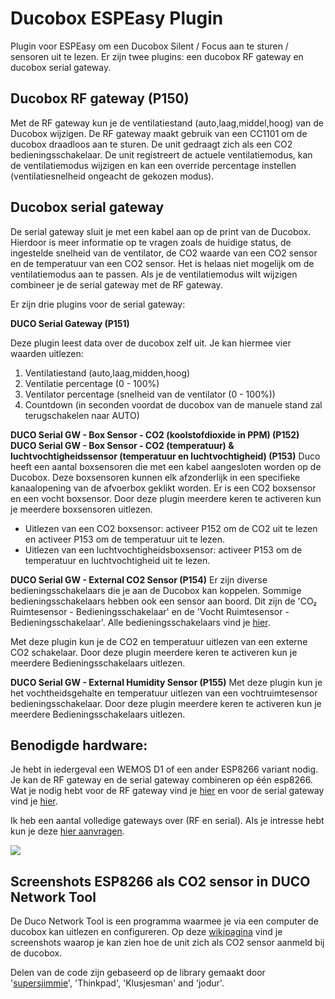 # Ducobox ESPEasy Plugin
Plugin voor ESPEasy om een Ducobox Silent / Focus aan te sturen / sensoren uit te lezen. 
Er zijn twee plugins: een ducobox RF gateway en ducobox serial gateway.

## Ducobox RF gateway (P150)
Met de RF gateway kun je de ventilatiestand (auto,laag,middel,hoog) van de Ducobox wijzigen. De RF gateway maakt gebruik van een CC1101 om de ducobox draadloos aan te sturen. De unit gedraagt zich als een CO2 bedieningsschakelaar. De unit registreert de actuele ventilatiemodus, kan de ventilatiemodus wijzigen en kan een override percentage instellen (ventilatiesnelheid ongeacht de gekozen modus).

## Ducobox serial gateway
De serial gateway sluit je met een kabel aan op de print van de Ducobox. Hierdoor is meer informatie op te vragen zoals de huidige status, de ingestelde snelheid van de ventilator, de CO2 waarde van een CO2 sensor en de temperatuur van een CO2 sensor. Het is helaas niet mogelijk om de ventilatiemodus aan te passen. Als je de ventilatiemodus wilt wijzigen combineer je de serial gateway met de RF gateway.

Er zijn drie plugins voor de serial gateway:

**DUCO Serial Gateway (P151)** 

Deze plugin leest data over de ducobox zelf uit. Je kan hiermee vier waarden uitlezen:
1. Ventilatiestand (auto,laag,midden,hoog)
2. Ventilatie percentage (0 - 100%)
3. Ventilator percentage (snelheid van de ventilator (0 - 100%))
4. Countdown (in seconden voordat de ducobox van de manuele stand zal terugschakelen naar AUTO)

**DUCO Serial GW - Box Sensor - CO2 (koolstofdioxide in PPM) (P152)**
**DUCO Serial GW - Box Sensor - CO2 (temperatuur) & luchtvochtigheidssensor (temperatuur en luchtvochtigheid) (P153)**
Duco heeft een aantal boxsensoren die met een kabel aangesloten worden op de Ducobox. Deze boxsensoren kunnen elk afzonderlijk in een specifieke kanaalopening van de afvoerbox geklikt worden. Er is een CO2 boxsensor en een vocht boxsensor. Door deze plugin meerdere keren te activeren kun je meerdere boxsensoren uitlezen.

- Uitlezen van een CO2 boxsensor: activeer P152 om de CO2 uit te lezen en activeer P153 om de temperatuur uit te lezen.
- Uitlezen van een luchtvochtigheidsboxsensor: activeer P153 om de temperatuur en luchtvochtigheid uit te lezen.

**DUCO Serial GW - External CO2 Sensor (P154)**
Er zijn diverse bedieningsschakelaars die je aan de Ducobox kan koppelen. Sommige bedieningsschakelaars hebben ook een sensor aan boord. Dit zijn de 'CO₂ Ruimtesensor - Bedieningsschakelaar' en de 'Vocht Ruimtesensor - Bedieningsschakelaar'. Alle bedieningsschakelaars vind je [hier](https://www.duco.eu/nl-nl-producten/nl-nl-luchtafvoer/nl-nl-sturingscomponenten/nl-nl-bedieningsschakelaar). 

Met deze plugin kun je de CO2 en temperatuur uitlezen van een externe CO2 schakelaar. Door deze plugin meerdere keren te activeren kun je meerdere Bedieningsschakelaars uitlezen.

**DUCO Serial GW - External Humidity Sensor (P155)**
Met deze plugin kun je het vochtheidsgehalte en temperatuur uitlezen van een vochtruimtesensor bedieningsschakelaar. Door deze plugin meerdere keren te activeren kun je meerdere Bedieningsschakelaars uitlezen.

## Benodigde hardware:
Je hebt in iedergeval een WEMOS D1 of een ander ESP8266 variant nodig. Je kan de RF gateway en de serial gateway combineren op één esp8266. Wat je nodig hebt voor de RF gateway vind je [hier](https://github.com/arnemauer/Ducobox-ESPEasy-Plugin/wiki/3.-RF-Gateway---Hardware) en voor de serial gateway vind je [hier](https://github.com/arnemauer/Ducobox-ESPEasy-Plugin/wiki/6.-Serial-GW---Hardware).

Ik heb een aantal volledige gateways over (RF en serial). Als je intresse hebt kun je deze [hier aanvragen](https://forms.gle/QiHtNV9kgV45jKJh8).

<img src="https://lh3.googleusercontent.com/8azWteHwdkUwZEbfpm3KQFrbueGk_BfumJB3W-Lc2TxvxVRz8y6pe8aM5TCT5qbIoEQRvA52vejgsPj5eKMWKzezNE3t-M4v8dK7BUFs3j8R4Ma_XhQnv9FcH2Ab57_8G4KVMIvFdWpQaV5EKEiB333v_LX35ozgbhsD1LTaGCPZZ6HvIlw_DLLEPp_IKZrqKA_G_u8MUVSIz0tqes-GICjkhzgqUdYIZWfDlPwa-VB8y03NIlfVbd9inAQW-qyOyHumjzqOiEUMQnm8JGBZNCTe4_VERnp7uJUGfEjdfHE9GVNgSfoWegcbY7amy9FtIrcJYLB4bbJpiQ4u67PnjV9wp0upGlEEjspQnTiSIJ1vj48TPr6P-GZlflim1CMEq6R4M2e3-NOX0MfhmXzqj40yQZN0yuI2uTpsjKmp_zNx_lG20HI_L6xgnS0uL_tlosomtS3APT0Vqqb2Hw039wEIwI59GKcodg-nIWmBkFfDQXhTeqRtqGOM1g2s8w2cQK7jBmBVwntbX6AllVb1iOoub5WZE28HLZo95C3_RY2za98LBMRYqmBve8bIFTx5iGvwcJAogwpnhqmqspjqJB-t7XKmuaZnIa2kAiBMf0MoHW9awUn5chu2c1bAu0MDdYO9lMN2dj12cnHlGApQmr7CP1-twj65wF2_cvP5V_VlSZ-jBjUUCo3Asxh_p4spA-F0XdQdziZf8ECUKs4qSQd1vOQM0ejn_t1hVA4uZ_kMVmXlOA=w200">  

## Screenshots ESP8266 als CO2 sensor in DUCO Network Tool ###
De Duco Network Tool is een programma waarmee je via een computer de ducobox kan uitlezen en configureren. 
Op deze [wikipagina](https://github.com/arnemauer/Ducobox-ESPEasy-Plugin/wiki/DUCO-Network-tool) vind je screenshots waarop je kan zien hoe de unit zich als CO2 sensor aanmeld bij de ducobox.

Delen van de code zijn gebaseerd op de library gemaakt door '[supersjimmie](https://github.com/supersjimmie/IthoEcoFanRFT/tree/master/Master/Itho )', 'Thinkpad', 'Klusjesman' and 'jodur'. 

